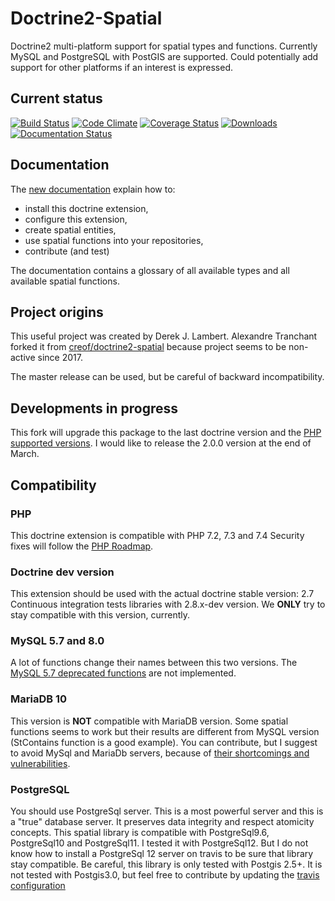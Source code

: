 # Doctrine2-Spatial
Doctrine2 multi-platform support for spatial types and functions. 
Currently MySQL and PostgreSQL with PostGIS are supported. 
Could potentially add support for other platforms if an interest is expressed.

## Current status
[![Build Status](https://travis-ci.org/creof/doctrine2-spatial.svg?branch=master)](https://travis-ci.org/creof/doctrine2-spatial)
[![Code Climate](https://codeclimate.com/github/creof/doctrine2-spatial/badges/gpa.svg)](https://codeclimate.com/github/creof/doctrine2-spatial)
[![Coverage Status](https://coveralls.io/repos/creof/doctrine2-spatial/badge.svg?branch=master&service=github)](https://coveralls.io/github/creof/doctrine2-spatial?branch=master)
[![Downloads](https://img.shields.io/packagist/dm/creof/doctrine2-spatial.svg)](https://packagist.org/packages/creof/doctrine2-spatial)
[![Documentation Status](https://readthedocs.org/projects/doctrine2-spatial/badge/?version=latest)](https://doctrine2-spatial.readthedocs.io/en/latest/?badge=latest)

Documentation 
-------------

The [new documentation](https://doctrine2-spatial.readthedocs.io) explain how to:

* install this doctrine extension,
* configure this extension,
* create spatial entities,
* use spatial functions into your repositories,
* contribute (and test)

The documentation contains a glossary of all available types and all available spatial functions.

## Project origins
This useful project was created by Derek J. Lambert. 
Alexandre Tranchant forked it from [creof/doctrine2-spatial](https://github.com/creof/doctrine2-spatial) 
because project seems to be non-active since 2017.

The master release can be used, but be careful of backward incompatibility. 

## Developments in progress
This fork will upgrade this package to the last doctrine version and the [PHP supported versions](https://www.php.net/supported-versions.php). 
I would like to release the 2.0.0 version at the end of March.


Compatibility
-------------
### PHP
This doctrine extension is compatible with PHP 7.2, 7.3 and 7.4
Security fixes will follow the [PHP Roadmap](https://www.php.net/supported-versions.php).

### Doctrine dev version
This extension should be used with the actual doctrine stable version: 2.7
Continuous integration tests libraries with 2.8.x-dev version. We **ONLY** try to stay compatible with this version, 
currently. 

### MySQL 5.7 and 8.0
A lot of functions change their names between this two versions. The [MySQL 5.7 deprecated functions](https://stackoverflow.com/questions/60377271/why-some-spatial-functions-does-not-exists-on-my-mysql-server)
are not implemented.

### MariaDB 10
This version is **NOT** compatible with MariaDB version. Some spatial functions seems to work but their results are 
different from MySQL version (StContains function is a good example). You can contribute, but I suggest to avoid 
MySql and MariaDb servers, because of [their shortcomings and vulnerabilities](https://sqlpro.developpez.com/tutoriel/dangers-mysql-mariadb/).

### PostgreSQL
You should use PostgreSql server. This is a most powerful server and this is a "true" database server. It preserves data 
integrity and respect atomicity concepts. This spatial library is compatible with PostgreSql9.6, PostgreSql10 and 
PostgreSql11. I tested it with PostgreSql12. But I do not know how to install a PostgreSql 12 server on travis to be 
sure that library stay compatible. Be careful, this library is only tested with Postgis 2.5+. It is not tested with 
Postgis3.0, but feel free to contribute by updating the [travis configuration](./.travis.yml)
